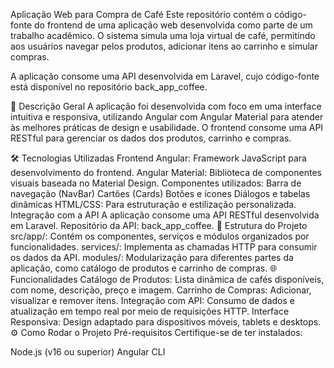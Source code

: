 Aplicação Web para Compra de Café
Este repositório contém o código-fonte do frontend de uma aplicação web desenvolvida como parte de um trabalho acadêmico. O sistema simula uma loja virtual de café, permitindo aos usuários navegar pelos produtos, adicionar itens ao carrinho e simular compras.

A aplicação consome uma API desenvolvida em Laravel, cujo código-fonte está disponível no repositório back_app_coffee.

🚀 Descrição Geral
A aplicação foi desenvolvida com foco em uma interface intuitiva e responsiva, utilizando Angular com Angular Material para atender às melhores práticas de design e usabilidade. O frontend consome uma API RESTful para gerenciar os dados dos produtos, carrinho e compras.

🛠 Tecnologias Utilizadas
Frontend
Angular: Framework JavaScript para desenvolvimento do frontend.
Angular Material: Biblioteca de componentes visuais baseada no Material Design.
Componentes utilizados:
Barra de navegação (NavBar)
Cartões (Cards)
Botões e ícones
Diálogos e tabelas dinâmicas
HTML/CSS: Para estruturação e estilização personalizada.
Integração com a API
A aplicação consome uma API RESTful desenvolvida em Laravel.
Repositório da API: back_app_coffee.
📂 Estrutura do Projeto
src/app/: Contém os componentes, serviços e módulos organizados por funcionalidades.
services/: Implementa as chamadas HTTP para consumir os dados da API.
modules/: Modularização para diferentes partes da aplicação, como catálogo de produtos e carrinho de compras.
🌐 Funcionalidades
Catálogo de Produtos:
Lista dinâmica de cafés disponíveis, com nome, descrição, preço e imagem.
Carrinho de Compras:
Adicionar, visualizar e remover itens.
Integração com API:
Consumo de dados e atualização em tempo real por meio de requisições HTTP.
Interface Responsiva:
Design adaptado para dispositivos móveis, tablets e desktops.
⚙️ Como Rodar o Projeto
Pré-requisitos
Certifique-se de ter instalados:

Node.js (v16 ou superior)
Angular CLI
